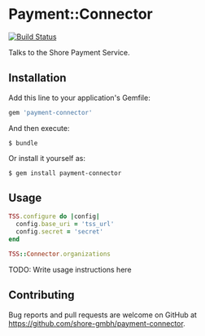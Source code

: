 # Payment::Connector
[![Build Status](https://travis-ci.org/shore-gmbh/payment-connector.svg?branch=master)](https://travis-ci.org/shore-gmbh/payment-connector)

Talks to the Shore Payment Service.

## Installation

Add this line to your application's Gemfile:

```ruby
gem 'payment-connector'
```

And then execute:

    $ bundle

Or install it yourself as:

    $ gem install payment-connector

## Usage

```ruby
TSS.configure do |config|
  config.base_uri = 'tss_url'
  config.secret = 'secret'
end

TSS::Connector.organizations
```


TODO: Write usage instructions here

## Contributing

Bug reports and pull requests are welcome on GitHub at https://github.com/shore-gmbh/payment-connector.
